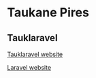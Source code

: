 # Taukane Pires

## Tauklaravel

[Tauklaravel website](https://tauklaravel.onrender.com)

[Laravel website](https://laravel.com/docs/starter-kits)
